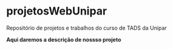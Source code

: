# projetosWebUnipar
Repositório de projetos e trabalhos do curso de TADS da Unipar

**Aqui daremos a descrição de nossso projeto**